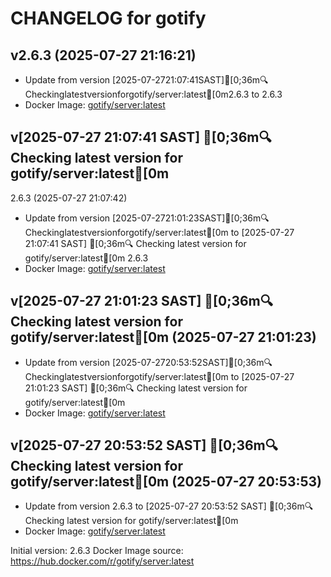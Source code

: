 CHANGELOG for gotify
===================
## v2.6.3 (2025-07-27 21:16:21)

- Update from version [2025-07-2721:07:41SAST][0;36m🔍Checkinglatestversionforgotify/server:latest[0m2.6.3 to 2.6.3
- Docker Image: [gotify/server:latest](https://hub.docker.com/r/gotify/server)


## v[2025-07-27 21:07:41 SAST] [0;36m🔍 Checking latest version for gotify/server:latest[0m
2.6.3 (2025-07-27 21:07:42)

- Update from version [2025-07-2721:01:23SAST][0;36m🔍Checkinglatestversionforgotify/server:latest[0m to [2025-07-27 21:07:41 SAST] [0;36m🔍 Checking latest version for gotify/server:latest[0m
2.6.3
- Docker Image: [gotify/server:latest](https://hub.docker.com/r/gotify/server)


## v[2025-07-27 21:01:23 SAST] [0;36m🔍 Checking latest version for gotify/server:latest[0m (2025-07-27 21:01:23)

- Update from version [2025-07-2720:53:52SAST][0;36m🔍Checkinglatestversionforgotify/server:latest[0m to [2025-07-27 21:01:23 SAST] [0;36m🔍 Checking latest version for gotify/server:latest[0m
- Docker Image: [gotify/server:latest](https://hub.docker.com/r/gotify/server:latest)


## v[2025-07-27 20:53:52 SAST] [0;36m🔍 Checking latest version for gotify/server:latest[0m (2025-07-27 20:53:53)

- Update from version 2.6.3 to [2025-07-27 20:53:52 SAST] [0;36m🔍 Checking latest version for gotify/server:latest[0m
- Docker Image: [gotify/server:latest](https://hub.docker.com/r/gotify/server:latest)



Initial version: 2.6.3
Docker Image source: https://hub.docker.com/r/gotify/server:latest

